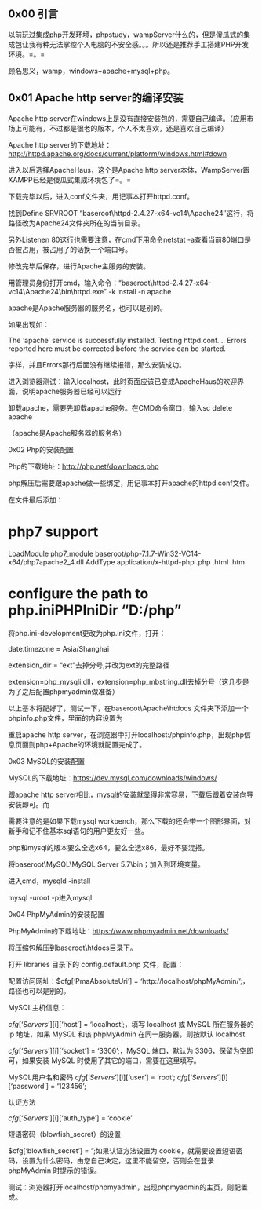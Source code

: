 ## 0x00 引言

以前玩过集成php开发环境，phpstudy，wampServer什么的，但是傻瓜式的集成包让我有种无法掌控个人电脑的不安全感。。。所以还是推荐手工搭建PHP开发环境。=。=


顾名思义，wamp，windows+apache+mysql+php。

## 0x01 Apache http server的编译安装

Apache http server在windows上是没有直接安装包的，需要自己编译。（应用市场上可能有，不过都是很老的版本，个人不太喜欢，还是喜欢自己编译）

 Apache http server的下载地址：http://httpd.apache.org/docs/current/platform/windows.html#down

进入以后选择ApacheHaus，这个是Apache http server本体，WampServer跟XAMPP已经是傻瓜式集成环境包了=。=

下载完毕以后，进入conf文件夹，用记事本打开httpd.conf。

找到Define SRVROOT “baseroot\httpd-2.4.27-x64-vc14\Apache24″这行，将路径改为Apache24文件夹所在的当前目录。

另外Listenen 80这行也需要注意，在cmd下用命令netstat -a查看当前80端口是否被占用，被占用了的话换一个端口号。

修改完毕后保存，进行Apache主服务的安装。

用管理员身份打开cmd，输入命令：“baseroot\httpd-2.4.27-x64-vc14\Apache24\bin\httpd.exe” -k install -n apache

apache是Apache服务器的服务名，也可以是别的。

如果出现如：

The ‘apache’ service is successfully installed.
Testing httpd.conf….
Errors reported here must be corrected before the service can be started.

字样，并且Errors那行后面没有继续报错，那么安装成功。

进入浏览器测试：输入localhost，此时页面应该已变成ApacheHaus的欢迎界面，说明apache服务器已经可以运行

卸载apache，需要先卸载apache服务。在CMD命令窗口，输入sc delete apache

（apache是Apache服务器的服务名）

0x02 Php的安装配置

Php的下载地址：http://php.net/downloads.php

php解压后需要跟apache做一些绑定，用记事本打开apache的httpd.conf文件。

在文件最后添加：

# php7 support
LoadModule php7_module baseroot/php-7.1.7-Win32-VC14-x64/php7apache2_4.dll
AddType application/x-httpd-php .php .html .htm
# configure the path to php.iniPHPIniDir “D:/php”

将php.ini-development更改为php.ini文件，打开：

date.timezone = Asia/Shanghai

extension_dir = “ext”去掉分号,并改为ext的完整路径

extension=php_mysqli.dll，extension=php_mbstring.dll去掉分号（这几步是为了之后配置phpmyadmin做准备）

以上基本将配好了，测试一下，在baseroot\Apache\htdocs 文件夹下添加一个phpinfo.php文件，里面的内容设置为

<?php
phpinfo();
?>

重启apache http server，在浏览器中打开localhost:/phpinfo.php，出现php信息页面则php+Apache的环境就配置完成了。

0x03 MySQL的安装配置

MySQL的下载地址：https://dev.mysql.com/downloads/windows/

跟apache http server相比，mysql的安装就显得非常容易，下载后跟着安装向导安装即可。而

需要注意的是如果下载mysql workbench，那么下载的还会带一个图形界面，对新手和记不住基本sql语句的用户更友好一些。

php和mysql的版本要么全选x64，要么全选x86，最好不要混搭。

将baseroot\MySQL\MySQL Server 5.7\bin；加入到环境变量。

进入cmd，mysqld -install

mysql -uroot -p进入mysql

0x04 PhpMyAdmin的安装配置

PhpMyAdmin的下载地址：https://www.phpmyadmin.net/downloads/

将压缩包解压到baseroot\htdocs目录下。

打开 libraries 目录下的 config.default.php 文件，配置：

配置访问网址：$cfg[‘PmaAbsoluteUri’] = ‘http://localhost/phpMyAdmin/’;，路径也可以是别的。

MySQL主机信息：

$cfg[‘Servers’][$i][‘host’] = ‘localhost’;，填写 localhost  或 MySQL  所在服务器的 ip 地址，如果 MySQL 和该 phpMyAdmin 在同一服务器，则按默认 localhost

$cfg[‘Servers’][$i][‘socket’] = ‘3306’;，MySQL 端口，默认为 3306，保留为空即可，如果安装 MySQL 时使用了其它的端口，需要在这里填写。

MySQL用户名和密码
$cfg[‘Servers’][$i][‘user’] = ‘root’;
$cfg[‘Servers’][$i][‘password’] = ‘123456’;

认证方法

$cfg[‘Servers’][$i][‘auth_type’] = ‘cookie’

短语密码（blowfish_secret）的设置

$cfg[‘blowfish_secret’] = ”;如果认证方法设置为 cookie，就需要设置短语密码，设置为什么密码，由您自己决定，这里不能留空，否则会在登录 phpMyAdmin 时提示的错误。

测试：浏览器打开localhost/phpmyadmin，出现phpmyadmin的主页，则配置成。
